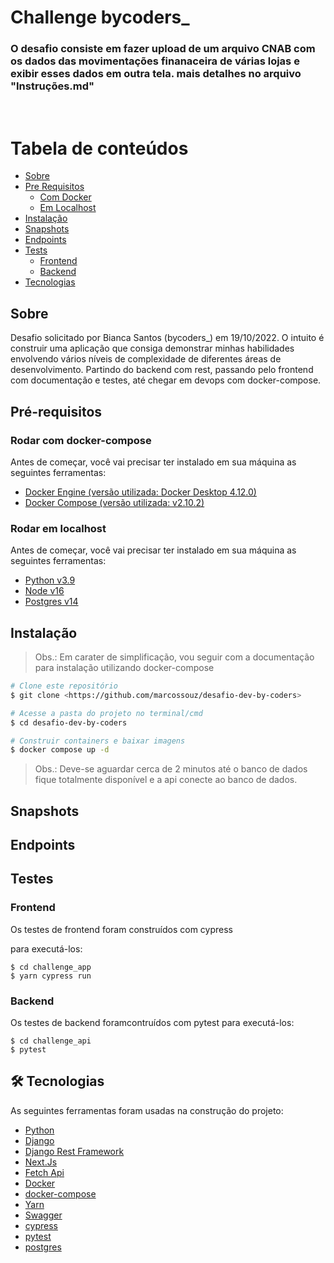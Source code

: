 # Challenge bycoders_

### O desafio consiste em fazer upload de um arquivo CNAB com os dados das movimentações finanaceira de várias lojas e exibir esses dados em outra tela. mais detalhes no arquivo "Instruções.md"

<br>

Tabela de conteúdos
=================

* [Sobre](#Sobre)
* [Pre Requisitos](#pre-requisitos)
    * [Com Docker](#rodar-com-docker-compose)
    * [Em Localhost](#rodar-em-localhost)
* [Instalação](#instalacao)
* [Snapshots](#snapshots)
* [Endpoints](#endpoints)
* [Tests](#testes)
    * [Frontend](#frontend)
    * [Backend](#backend)
* [Tecnologias](#tecnologias)


## Sobre

Desafio solicitado por Bianca Santos (bycoders_) em 19/10/2022. O intuito é construir uma aplicação que consiga demonstrar minhas habilidades envolvendo vários níveis de complexidade de diferentes áreas de desenvolvimento. Partindo do backend com rest, passando pelo frontend com documentação e testes, até chegar em devops com docker-compose.

## Pré-requisitos

### Rodar com docker-compose
Antes de começar, você vai precisar ter instalado em sua máquina as seguintes ferramentas:

- <a href="https://docs.docker.com/engine/install/">Docker Engine (versão utilizada: Docker Desktop 4.12.0)</a>
- <a href="https://docs.docker.com/compose/install/">Docker Compose (versão utilizada: v2.10.2)</a>

### Rodar em localhost
Antes de começar, você vai precisar ter instalado em sua máquina as seguintes ferramentas:

- <a href="https://www.python.org/downloads/">Python v3.9</a>
- <a href="https://nodejs.org/en/download/">Node v16</a>
- <a href="https://www.postgresql.org/download/">Postgres v14</a>


## Instalação

> Obs.: Em carater de simplificação, vou seguir com a documentação para instalação utilizando docker-compose


```bash
# Clone este repositório
$ git clone <https://github.com/marcossouz/desafio-dev-by-coders>

# Acesse a pasta do projeto no terminal/cmd
$ cd desafio-dev-by-coders

# Construir containers e baixar imagens
$ docker compose up -d

```
> Obs.: Deve-se aguardar cerca de 2 minutos até o banco de dados fique totalmente disponível e a api conecte ao banco de dados.

## Snapshots

## Endpoints

## Testes

### Frontend

Os testes de frontend foram construídos com cypress

para executá-los:
```
$ cd challenge_app
$ yarn cypress run
```

### Backend

Os testes de backend foramcontruídos com pytest
para executá-los:
```
$ cd challenge_api
$ pytest
```

## 🛠 Tecnologias

As seguintes ferramentas foram usadas na construção do projeto:

- [Python](https://www.python.org/downloads/)
- [Django](https://www.djangoproject.com/download/)
- [Django Rest Framework](https://www.django-rest-framework.org/)
- [Next.Js](https://nextjs.org/)
- [Fetch Api](https://developer.mozilla.org/en-US/docs/Web/API/Fetch_API)
- [Docker](https://www.docker.com/)
- [docker-compose](https://docs.docker.com/compose/)
- [Yarn](https://yarnpkg.com/)
- [Swagger](https://swagger.io/)
- [cypress](https://www.cypress.io/)
- [pytest](https://docs.pytest.org/en/7.1.x/)
- [postgres](https://www.postgresql.org/)
